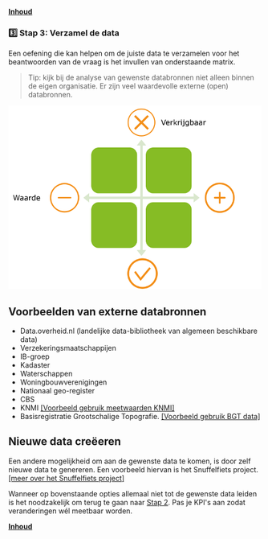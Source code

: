 **[Inhoud](ToC.md)**

### :three: Stap 3: Verzamel de data

Een oefening die kan helpen om de juiste data te verzamelen voor het beantwoorden van de vraag is het invullen van onderstaande matrix.

> Tip: kijk bij de analyse van gewenste databronnen niet alleen binnen de eigen organisatie. Er zijn veel waardevolle externe (open) databronnen.


![Datamatrix](datamatrix.png)

## Voorbeelden van externe databronnen

+ Data.overheid.nl (landelijke data-bibliotheek van algemeen beschikbare data)
+ Verzekeringsmaatschappijen
+ IB-groep
+ Kadaster
+ Waterschappen
+ Woningbouwverenigingen
+ Nationaal geo-register
+ CBS
+ KNMI [[Voorbeeld gebruik meetwaarden KNMI]]( metamorphoses_data_knmi.md)
+ Basisregistratie Grootschalige Topografie. [[Voorbeeld gebruik BGT data]]( metamorphoses_data_bgt.md)


## Nieuwe data creëeren

Een andere mogelijkheid om aan de gewenste data te komen, is door zelf nieuwe data te genereren. Een voorbeeld hiervan is het Snuffelfiets project. [[meer over het Snuffelfiets project]](metamorphoses_voorbeeld_snuffelfiets.md)

Wanneer op bovenstaande opties allemaal niet tot de gewenste data leiden is het noodzakelijk om terug te gaan naar [Stap 2](stap_2.md). Pas je KPI's aan zodat veranderingen wél meetbaar worden. 

**[Inhoud](ToC.md)**
